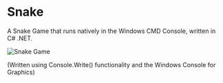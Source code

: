 # Snake

A Snake Game that runs natively in the Windows CMD Console, written in C# .NET.

![Snake Game](https://raw.githubusercontent.com/FinWarman/Snake/master/Project%20Files/screenshot.png)

(Written using Console.Write() functionality and the Windows Console for Graphics)
